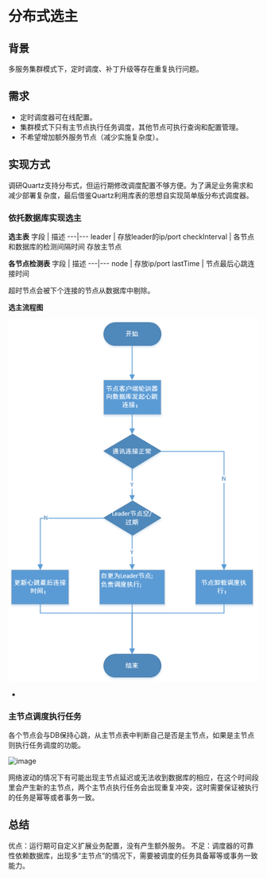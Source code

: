 
# 分布式选主

## 背景

多服务集群模式下，定时调度、补丁升级等存在重复执行问题。

## 需求
- 定时调度器可在线配置。
- 集群模式下只有主节点执行任务调度，其他节点可执行查询和配置管理。
- 不希望增加额外服务节点（减少实施复杂度）。

## 实现方式
调研Quartz支持分布式，但运行期修改调度配置不够方便。为了满足业务需求和减少部署复杂度，最后借鉴Quartz利用库表的思想自实现简单版分布式调度器。

### 依托数据库实现选主

**选主表**
字段 | 描述
---|---
leader | 存放leader的ip/port
checkInterval | 各节点和数据库的检测间隔时间
存放主节点


**各节点检测表**
字段 | 描述
---|---
node | 存放ip/port
lastTime | 节点最后心跳连接时间

超时节点会被下个连接的节点从数据库中剔除。


**选主流程图**

![image](/resources/images/20200211211200.jpg)

- 

### 主节点调度执行任务
各个节点会与DB保持心跳，从主节点表中判断自己是否是主节点，如果是主节点则执行任务调度的功能。

![image](https://note.youdao.com/yws/api/personal/file/35CB31A8090649CEBE5AA30EBAA84883?method=download&shareKey=6ac3f1f8ed4ad81be66eb9eb0171f7e9)

网络波动的情况下有可能出现主节点延迟或无法收到数据库的相应，在这个时间段里会产生新的主节点，两个主节点执行任务会出现重复冲突，这时需要保证被执行的任务是幂等或者事务一致。

## 总结
优点：运行期可自定义扩展业务配置，没有产生额外服务。
不足：调度器的可靠性依赖数据库，出现多“主节点”的情况下，需要被调度的任务具备幂等或事务一致能力。





